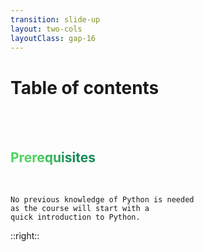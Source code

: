 ```yaml
---
transition: slide-up
layout: two-cols
layoutClass: gap-16
---
```


# Table of contents

<br>
<br>

## Prerequisites

<br>

```
No previous knowledge of Python is needed
as the course will start with a
quick introduction to Python.

```

::right::

<Toc text-sm minDepth="1" maxDepth="2" />

<style>
h2 {
  background-color: #2B90B6;
  background-image: linear-gradient(45deg,rgb(78, 212, 94) 10%,rgb(20, 140, 88) 20%);
  background-size: 100%;
  -webkit-background-clip: text;
  -moz-background-clip: text;
  -webkit-text-fill-color: transparent;
  -moz-text-fill-color: transparent;
}
</style>